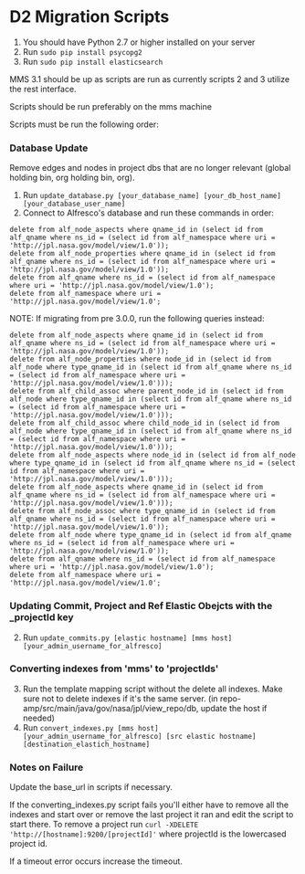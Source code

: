 # D2 Migration Scripts

1. You should have Python 2.7 or higher installed on your server
2. Run `sudo pip install psycopg2`
3. Run `sudo pip install elasticsearch`

MMS 3.1 should be up as scripts are run as currently scripts 2 and 3 utilize the rest interface.

Scripts should be run preferably on the mms machine

Scripts must be run the following order:


### Database Update

Remove edges and nodes in project dbs that are no longer relevant (global holding bin, org holding bin, org).

1. Run `update_database.py [your_database_name] [your_db_host_name] [your_database_user_name]`
2. Connect to Alfresco's database and run these commands in order:
```
delete from alf_node_aspects where qname_id in (select id from alf_qname where ns_id = (select id from alf_namespace where uri = 'http://jpl.nasa.gov/model/view/1.0'));
delete from alf_node_properties where qname_id in (select id from alf_qname where ns_id = (select id from alf_namespace where uri = 'http://jpl.nasa.gov/model/view/1.0'));
delete from alf_qname where ns_id = (select id from alf_namespace where uri = 'http://jpl.nasa.gov/model/view/1.0');
delete from alf_namespace where uri = 'http://jpl.nasa.gov/model/view/1.0';
```
NOTE: If migrating from pre 3.0.0, run the following queries instead:
```
delete from alf_node_aspects where qname_id in (select id from alf_qname where ns_id = (select id from alf_namespace where uri = 'http://jpl.nasa.gov/model/view/1.0'));
delete from alf_node_properties where node_id in (select id from alf_node where type_qname_id in (select id from alf_qname where ns_id = (select id from alf_namespace where uri = 'http://jpl.nasa.gov/model/view/1.0')));
delete from alf_child_assoc where parent_node_id in (select id from alf_node where type_qname_id in (select id from alf_qname where ns_id = (select id from alf_namespace where uri = 'http://jpl.nasa.gov/model/view/1.0')));
delete from alf_child_assoc where child_node_id in (select id from alf_node where type_qname_id in (select id from alf_qname where ns_id = (select id from alf_namespace where uri = 'http://jpl.nasa.gov/model/view/1.0')));
delete from alf_node_aspects where node_id in (select id from alf_node where type_qname_id in (select id from alf_qname where ns_id = (select id from alf_namespace where uri = 'http://jpl.nasa.gov/model/view/1.0')));
delete from alf_node_aspects where qname_id in (select id from alf_qname where ns_id = (select id from alf_namespace where uri = 'http://jpl.nasa.gov/model/view/1.0')));
delete from alf_node_assoc where type_qname_id in (select id from alf_qname where ns_id = (select id from alf_namespace where uri = 'http://jpl.nasa.gov/model/view/1.0'));
delete from alf_node where type_qname_id in (select id from alf_qname where ns_id = (select id from alf_namespace where uri = 'http://jpl.nasa.gov/model/view/1.0'));
delete from alf_qname where ns_id = (select id from alf_namespace where uri = 'http://jpl.nasa.gov/model/view/1.0');
delete from alf_namespace where uri = 'http://jpl.nasa.gov/model/view/1.0';
```

### Updating Commit, Project and Ref Elastic Obejcts with the _projectId key

2. Run `update_commits.py [elastic hostname] [mms host] [your_admin_username_for_alfresco]`

### Converting indexes from 'mms' to 'projectIds'

3. Run the template mapping script without the delete all indexes.  Make sure not to delete indexes if it's the same server. (in repo-amp/src/main/java/gov/nasa/jpl/view_repo/db, update the host if needed)
4. Run `convert_indexes.py [mms host] [your_admin_username_for_alfresco] [src elastic hostname] [destination_elastich_hostname]`

### Notes on Failure

Update the base_url in scripts if necessary.

If the converting_indexes.py script fails you'll either have to remove all the indexes and start over or remove the last project it ran and edit the script to start there.  To remove a project run `curl -XDELETE 'http://[hostname]:9200/[projectId]'` where projectId is the lowercased project id.

If a timeout error occurs increase the timeout.


